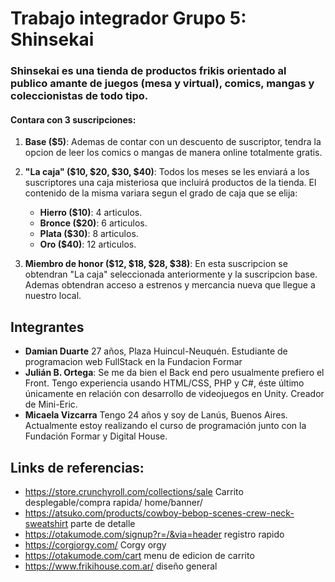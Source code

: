 # Trabajo integrador Grupo 5: Shinsekai
### Shinsekai es una tienda de productos frikis orientado al publico amante de juegos (mesa y virtual), comics, mangas y coleccionistas de todo tipo. 

#### Contara con 3 suscripciones: 
1. **Base ($5)**: Ademas de contar con un descuento de suscriptor, tendra la opcion de leer los comics o mangas de manera online totalmente gratis.

2. **"La caja" ($10, $20, $30, $40)**: Todos los meses se les enviará a los suscriptores una caja misteriosa que incluirá productos de la tienda. El contenido de la misma variara segun el grado de caja que se elija:
    - **Hierro ($10)**: 4 articulos.
    - **Bronce ($20)**: 6 articulos.
    - **Plata ($30)**: 8 articulos.
    - **Oro ($40)**: 12 articulos.

3. **Miembro de honor ($12, $18, $28, $38)**: En esta suscripcion se obtendran "La caja" seleccionada anteriormente y la suscripcion base. Ademas obtendran acceso a estrenos y mercancia nueva que llegue a nuestro local.

## Integrantes
- **Damian Duarte** 27 años, Plaza Huincul-Neuquén. Estudiante de programacion web FullStack en la Fundacion Formar
- **Julián B. Ortega**: Se me da bien el Back end pero usualmente prefiero el Front. Tengo experiencia usando HTML/CSS, PHP y C#, éste último únicamente en relación con desarrollo de videojuegos en Unity. Creador de Mini-Eric.
- **Micaela Vizcarra** Tengo 24 años y soy de Lanús, Buenos Aires. Actualmente estoy realizando el curso de programación junto con la Fundación Formar y Digital House. 





## Links de referencias:
- https://store.crunchyroll.com/collections/sale Carrito desplegable/compra rapida/ home/banner/ 
- https://atsuko.com/products/cowboy-bebop-scenes-crew-neck-sweatshirt parte de detalle
- https://otakumode.com/signup?r=/&via=header registro rapido
- https://corgiorgy.com/ Corgy orgy
- https://otakumode.com/cart menu de edicion de carrito
- https://www.frikihouse.com.ar/ diseño general 

